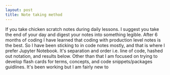 ```yaml
---
layout: post
title: Note taking method
---
```

If you take chicken scratch notes during daily lessons. I suggest you take the end of your day and digest your notes into something legible. After 6 months of coding I have learned that coding with production level notes is the best. So I have been sticking to in code notes mostly, and that is where I prefer Jupyter Notebook. It's separation and order i.e. line of code, hashed out notation, and results below. Other than that I am focused on trying to develop flash cards for terms, concepts, and code snippets/packages guidlines. It's been working but I am fairly new to 
